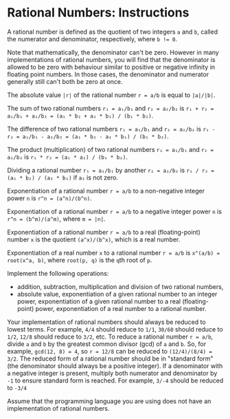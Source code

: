 # Rational Numbers: Instructions

A rational number is defined as the quotient of two integers `a` and `b`, called
the numerator and denominator, respectively, where `b != 0`.

Note that mathematically, the denominator can't be zero. However in many
implementations of rational numbers, you will find that the denominator is
allowed to be zero with behaviour similar to positive or negative infinity in
floating point numbers. In those cases, the denominator and numerator generally
still can't both be zero at once.

The absolute value `|r|` of the rational number `r = a/b` is equal to `|a|/|b|`.

The sum of two rational numbers `r₁ = a₁/b₁` and `r₂ = a₂/b₂` is
`r₁ + r₂ = a₁/b₁ + a₂/b₂ = (a₁ * b₂ + a₂ * b₁) / (b₁ * b₂)`.

The difference of two rational numbers `r₁ = a₁/b₁` and `r₂ = a₂/b₂` is
`r₁ - r₂ = a₁/b₁ - a₂/b₂ = (a₁ * b₂ - a₂ * b₁) / (b₁ * b₂)`.

The product (multiplication) of two rational numbers `r₁ = a₁/b₁` and
`r₂ = a₂/b₂` is `r₁ * r₂ = (a₁ * a₂) / (b₁ * b₂)`.

Dividing a rational number `r₁ = a₁/b₁` by another `r₂ = a₂/b₂` is
`r₁ / r₂ = (a₁ * b₂) / (a₂ * b₁)` if `a₂` is not zero.

Exponentiation of a rational number `r = a/b` to a non-negative integer power
`n` is `r^n = (a^n)/(b^n)`.

Exponentiation of a rational number `r = a/b` to a negative integer power `n` is
`r^n = (b^m)/(a^m)`, where `m = |n|`.

Exponentiation of a rational number `r = a/b` to a real (floating-point) number
`x` is the quotient `(a^x)/(b^x)`, which is a real number.

Exponentiation of a real number `x` to a rational number `r = a/b` is
`x^(a/b) = root(x^a, b)`, where `root(p, q)` is the `q`th root of `p`.

Implement the following operations:

- addition, subtraction, multiplication and division of two rational numbers,
- absolute value, exponentiation of a given rational number to an integer power,
  exponentiation of a given rational number to a real (floating-point) power,
  exponentiation of a real number to a rational number.

Your implementation of rational numbers should always be reduced to lowest
terms. For example, `4/4` should reduce to `1/1`, `30/60` should reduce to
`1/2`, `12/8` should reduce to `3/2`, etc. To reduce a rational number
`r = a/b`, divide `a` and `b` by the greatest common divisor (gcd) of `a` and
`b`. So, for example, `gcd(12, 8) = 4`, so `r = 12/8` can be reduced to
`(12/4)/(8/4) = 3/2`. The reduced form of a rational number should be in
"standard form" (the denominator should always be a positive integer). If a
denominator with a negative integer is present, multiply both numerator and
denominator by `-1` to ensure standard form is reached. For example, `3/-4`
should be reduced to `-3/4`

Assume that the programming language you are using does not have an
implementation of rational numbers.
